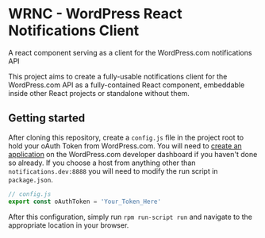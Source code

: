 # WRNC - WordPress React Notifications Client
A react component serving as a client for the WordPress.com notifications API

This project aims to create a fully-usable notifications client for the WordPress.com API as a fully-contained React component, embeddable inside other React projects or standalone without them.

## Getting started

After cloning this repository, create a `config.js` file in the project root to hold your oAuth Token from WordPress.com. You will need to [create an application](https://developer.wordpress.com/apps/) on the WordPress.com developer dashboard if you haven't done so already. If you choose a host from anything other than `notifications.dev:8888` you will need to modify the run script in `package.json`.

```js
// config.js
export const oAuthToken = 'Your_Token_Here'
```

After this configuration, simply run `rpm run-script run` and navigate to the appropriate location in your browser.
